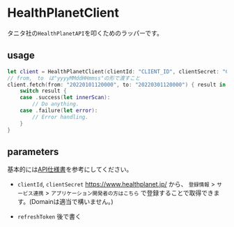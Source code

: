 # HealthPlanetClient

タニタ社の`HealthPlanetAPI`を叩くためのラッパーです。

## usage

```Swift
let client = HealthPlanetClient(clientId: "CLIENT_ID", clientSecret: "CLIENT_SECRET", refreshToken: "REFRESH_TOKEN")
// from,　to　は"yyyyMMddHHmmss"の形で渡すこと
client.fetch(from: "20220101120000", to: "20220301120000") { result in
    switch result {
    case .success(let innerScan):
        // Do anything.
    case .failure(let error):
        // Error handling.
    }
}
```

## parameters

基本的には[API仕様書](https://www.healthplanet.jp/apis/api.html)を参考にしてください。

- `clientId`, `clientSecret`
https://www.healthplanet.jp/ から、 `登録情報` > `サービス連携` > `アプリケーション開発者の方はこちら` で登録することで取得できます。(Domainは適当で構いません。)

- `refreshToken`
後で書く
